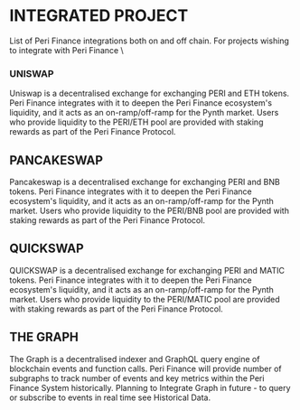 # INTEGRATED PROJECT

List of Peri Finance integrations both on and off chain. For projects wishing to integrate with Peri Finance \


### UNISWAP <a href="uniswap" id="uniswap"></a>

&#x20;Uniswap is a decentralised exchange for exchanging PERI and ETH tokens. Peri Finance integrates with it to deepen the Peri Finance ecosystem's liquidity, and it acts as an on-ramp/off-ramp for the Pynth market. Users who provide liquidity to the PERI/ETH pool are provided with staking rewards as part of the Peri Finance Protocol.&#x20;

## PANCAKESWAP

Pancakeswap is a decentralised exchange for exchanging PERI and BNB tokens. Peri Finance integrates with it to deepen the Peri Finance ecosystem's liquidity, and it acts as an on-ramp/off-ramp for the Pynth market. Users who provide liquidity to the PERI/BNB pool are provided with staking rewards as part of the Peri Finance Protocol.&#x20;

## QUICKSWAP

QUICKSWAP is a decentralised exchange for exchanging PERI and MATIC tokens. Peri Finance integrates with it to deepen the Peri Finance ecosystem's liquidity, and it acts as an on-ramp/off-ramp for the Pynth market. Users who provide liquidity to the PERI/MATIC pool are provided with staking rewards as part of the Peri Finance Protocol.&#x20;

## THE GRAPH

The Graph is a decentralised indexer and GraphQL query engine of blockchain events and function calls. Peri Finance will provide number of subgraphs to track number of events and key metrics within the Peri Finance System historically. Planning to  Integrate Graph in future - to query or subscribe to events in real time see Historical Data.




